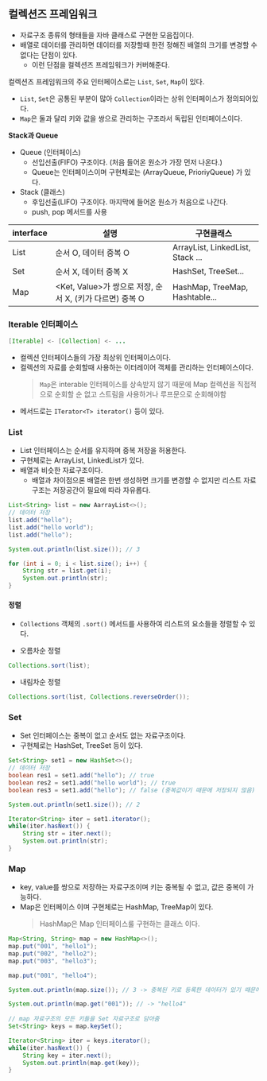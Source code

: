 ## 컬렉션즈 프레임워크
- 자료구조 종류의 형태들을 자바 클래스로 구현한 모음집이다.
- 배열로 데이터를 관리하면 데이터를 저장할때 한전 정해진 배열의 크기를 변경할 수 없다는 단점이 있다.
  - 이런 단점을 컬렉션즈 프레임워크가 커버해준다.

컬렉션즈 프레임워크의 주요 인터페이스로는 `List`, `Set`, `Map`이 있다.   
- `List`, `Set`은 공통된 부분이 많아 `Collection`이라는 상위 인터페이스가 정의되어있다.
- `Map`은 둘과 달리 키와 값을 쌍으로 관리하는 구조라서 독립된 인터페이스이다.

**Stack과 Queue**   
- Queue (인터페이스)
  - 선입선출(FIFO) 구조이다. (처음 들어온 원소가 가장 먼저 나온다.)
  - Queue는 인터페이스이며 구현체로는 (ArrayQueue, PrioriyQueue) 가 있다.
- Stack (클래스)
  - 후입선출(LIFO) 구조이다. 마지막에 들어온 원소가 처음으로 나간다.
  - push, pop 메서드를 사용


| interface | 설명                                        | 구현클래스                            |
|-----------|-------------------------------------------|----------------------------------|
| List      | 순서 O, 데이터 중복 O                            | ArrayList, LinkedList, Stack ... |
| Set       | 순서 X, 데이터 중복 X                            | HashSet, TreeSet...              |
| Map       | <Ket, Value>가 쌍으로 저장, 순서 X, (키가 다르면) 중복 O | HashMap, TreeMap, Hashtable...   |

### Iterable 인터페이스
```java
[Iterable] <- [Collection] <- ...
```
- 컬렉션 인터페이스들의 가장 최상위 인터페이스이다.
- 컬렉션의 자료를 순회할때 사용하는 이터레이어 객체를 관리하는 인터페이스이다.
  > `Map`은 interable 인터페이스를 상속받지 않기 때문에 Map 컬렉션을 직접적으로 순회할 순 없고 스트림을 사용하거나 루프문으로 순회해야함
- 메서드로는 ```ITerator<T> iterator()``` 등이 있다.


### List
- List 인터페이스는 순서를 유지하며 중복 저장을 허용한다.
- 구현체로는 ArrayList, LinkedList가 있다.
- 배열과 비슷한 자료구조이다.
  - 배열과 차이점으론 배열은 한번 생성하면 크기를 변경할 수 없지만 리스트 자료구조는 저장공간이 필요에 따라 자유롭다.

```java
List<String> list = new AarrayList<>();
// 데이터 저장
list.add("hello");
list.add("hello world");
list.add("hello");

System.out.println(list.size()); // 3

for (int i = 0; i < list.size(); i++) {
    String str = list.get(i);
    System.out.println(str);
}
```

#### 정렬
- `Collections` 객체의 `.sort()` 메서드를 사용하여 리스트의 요소들을 정렬할 수 있다.

- 오름차순 정렬
```java
Collections.sort(list);
```

- 내림차순 정렬
```java
Collections.sort(list, Collections.reverseOrder());
```

### Set
- Set 인터페이스는 중복이 없고 순서도 없는 자료구조이다.
- 구현체로는 HashSet, TreeSet 등이 있다.

```java
Set<String> set1 = new HashSet<>();
// 데이터 저장
boolean res1 = set1.add("hello"); // true
boolean res2 = set1.add("hello world"); // true
boolean res3 = set1.add("hello"); // false (중복값이기 때문에 저장되지 않음)

System.out.println(set1.size()); // 2

Iterator<String> iter = set1.iterator();
while(iter.hasNext()) {
    String str = iter.next();
    System.out.println(str);
}
```

### Map
- key, value를 쌍으로 저장하는 자료구조이며 키는 중복될 수 없고, 값은 중복이 가능하다.
- Map은 인터페이스 이며 구현체로는 HashMap, TreeMap이 있다.
  > HashMap은 Map 인터페이스룰 구현하는 클래스 이다.

```java
Map<String, String> map = new HashMap<>();
map.put("001", "hello1");
map.put("002", "hello2");
map.put("003", "hello3");

map.put("001", "hello4");

System.out.println(map.size()); // 3 -> 중복된 키로 등록한 데이터가 있기 때문에 해당 데이터가 기존의 데이터를 덮어씌움

System.out.println(map.get("001")); // -> "hello4"
        
// map 자료구조의 모든 키들을 Set 자료구조로 담아줌
Set<String> keys = map.keySet();

Iterator<String> iter = keys.iterator();
while(iter.hasNext()) {
    String key = iter.next();
    System.out.println(map.get(key));
}
```